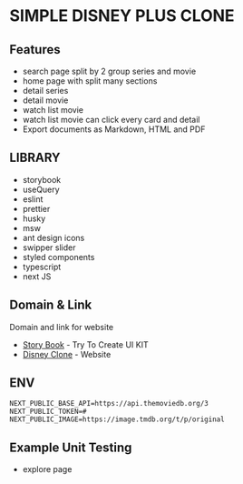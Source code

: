 # SIMPLE DISNEY PLUS CLONE

## Features

- search page split by 2 group series and movie
- home page with split many sections
- detail series
- detail movie
- watch list movie
- watch list movie can click every card and detail
- Export documents as Markdown, HTML and PDF

## LIBRARY

- storybook
- useQuery
- eslint
- prettier
- husky
- msw
- ant design icons
- swipper slider
- styled components
- typescript
- next JS

## Domain & Link

Domain and link for website

- [Story Book](https://disney-clone-ui-kit.vercel.app/) - Try To Create UI KIT
- [Disney Clone](https://disney-clone-sigma-lake.vercel.app/) - Website

## ENV

```
NEXT_PUBLIC_BASE_API=https://api.themoviedb.org/3
NEXT_PUBLIC_TOKEN=#
NEXT_PUBLIC_IMAGE=https://image.tmdb.org/t/p/original
```

## Example Unit Testing

- explore page

